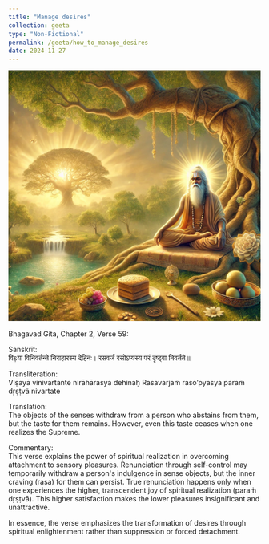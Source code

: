```yaml
---
title: "Manage desires"
collection: geeta
type: "Non-Fictional"
permalink: /geeta/how_to_manage_desires
date: 2024-11-27
---
```


[<img src="../images/shlok_2_59.webp" width="1000" height="500"/>](../images/shlok_2_59.webp)


Bhagavad Gita, Chapter 2, Verse 59:

Sanskrit:        
विṣया विनिवर्तन्ते निराहारस्य देहिनः।
रसवर्जं रसोऽप्यस्य परं दृष्ट्वा निवर्तते॥

Transliteration:           
Viṣayā vinivartante nirāhārasya dehinaḥ
Rasavarjaṁ raso’pyasya paraṁ dṛṣṭvā nivartate

Translation:          
The objects of the senses withdraw from a person who abstains from them, but the taste for them remains. However, even this taste ceases when one realizes the Supreme.

Commentary:            
This verse explains the power of spiritual realization in overcoming attachment to sensory pleasures. Renunciation through self-control may temporarily withdraw a person's indulgence in sense objects, but the inner craving (rasa) for them can persist. True renunciation happens only when one experiences the higher, transcendent joy of spiritual realization (paraṁ dṛṣṭvā). This higher satisfaction makes the lower pleasures insignificant and unattractive.

In essence, the verse emphasizes the transformation of desires through spiritual enlightenment rather than suppression or forced detachment.
